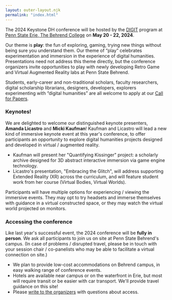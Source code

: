 ```yaml
---
layout: outer-layout.njk
permalink: "index.html"
---
```


 
The 2024 Keystone DH conference will be hosted by the [DIGIT](https://digit-psb.github.io/DIGIT/) program
at [Penn State Erie, The Behrend College](https://behrend.psu.edu/) on  <strong>May 20 - 22, 2024</strong>.

Our theme is <strong>play</strong>: the fun of exploring, gaming, trying new things without being sure you understand them.
Our theme of “play” celebrates experimentation and immersion in the experience of digital humanities. 
Presentations need not address this theme directly, but the conference organizers invite 
opportunities to play with newly developing Retro Game and Virtual Augmented Reality labs at Penn State Behrend. 

Students, early-career and non-traditional scholars, faculty researchers, digital scholarship librarians,
designers, developers, explorers experimenting with “digital humanities” are all welcome to apply at our [Call for Papers](cfp.html). 

### Keynotes!
We are delighted to welcome our distinguished keynote presenters, **Amanda Licastro** and **Micki Kaufman**! 
Kaufman and Licastro will lead a new kind of immersive keynote event at this year's conference,
to offer participants an opportunity to explore 
digital humanities projects designed and developed in virtual / augmented reality. 
* Kaufman will present her "Quantifying Kissinger" project: a scholarly archive designed for 3D abstract interactive immersion via game engine technology.
* Licastro's presentation, "Embracing the Glitch", will address supporting Extended Reality (XR) across the curriculum, and will feature student work from her course
  (Virtual Bodies, Virtual Worlds).

Participants will have multiple 
options for experiencing / viewing the immersive events. They may opt 
to try headsets and immerse themselves with guidance in a virtual constructed space, or they may watch the
virtual world projected on monitors.

### Accessing the conference

Like last year's successful event, the 2024 conference will be **fully in person**. We ask all participants to join us on site at Penn State Behrend's campus.
(In case of problems / disrupted travel, please be in touch with your
session chair / co-panelists who may be able to facilitate a virtual connection on site.)
* We plan to provide low-cost accommodations on Behrend campus, in easy walking range of conference events.
* Hotels are available near campus or on the waterfront in Erie, but most will require transit or be easier with car transport. We'll provide travel guidance on this site!
* Please [write to the organizers](mailto:contact@keystonedh.network) with questions about access.

    
